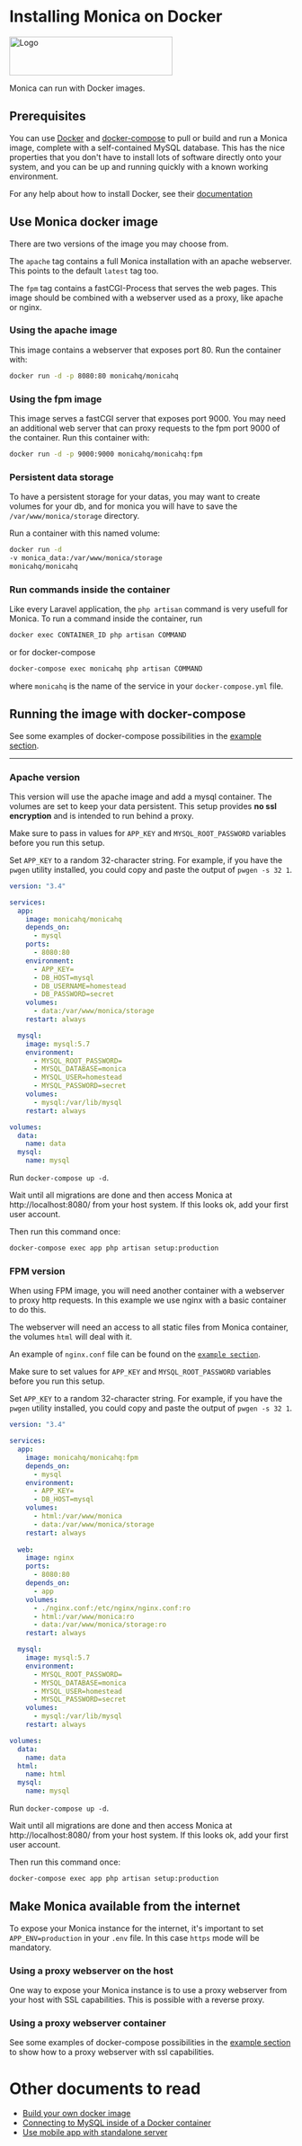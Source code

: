 # Installing Monica on Docker

<img alt="Logo" src="https://upload.wikimedia.org/wikipedia/commons/thumb/4/4e/Docker_%28container_engine%29_logo.svg/915px-Docker_%28container_engine%29_logo.svg.png" width="290" height="69" />

Monica can run with Docker images.

## Prerequisites

You can use [Docker](https://www.docker.com) and
[docker-compose](https://docs.docker.com/compose/) to pull or build
and run a Monica image, complete with a self-contained MySQL database.
This has the nice properties that you don't have to install lots of
software directly onto your system, and you can be up and running
quickly with a known working environment.

For any help about how to install Docker, see their [documentation](https://docs.docker.com/install/)

## Use Monica docker image

There are two versions of the image you may choose from.

The `apache` tag contains a full Monica installation with an apache webserver. This points to the default `latest` tag too.

The `fpm` tag contains a fastCGI-Process that serves the web pages. This image should be combined with a webserver used as a proxy, like apache or nginx.

### Using the apache image

This image contains a webserver that exposes port 80. Run the container with:
```sh
docker run -d -p 8080:80 monicahq/monicahq
```

### Using the fpm image

This image serves a fastCGI server that exposes port 9000. You may need an additional web server that can proxy requests to the fpm port 9000 of the container.
Run this container with:
```sh
docker run -d -p 9000:9000 monicahq/monicahq:fpm
```

### Persistent data storage

To have a persistent storage for your datas, you may want to create volumes for your db, and for monica you will have to save the `/var/www/monica/storage` directory.

Run a container with this named volume:
```sh
docker run -d 
-v monica_data:/var/www/monica/storage
monicahq/monicahq
```

### Run commands inside the container

Like every Laravel application, the `php artisan` command is very usefull for Monica.
To run a command inside the container, run

```sh
docker exec CONTAINER_ID php artisan COMMAND
```

or for docker-compose
```sh
docker-compose exec monicahq php artisan COMMAND
```
where `monicahq` is the name of the service in your `docker-compose.yml` file.


## Running the image with docker-compose

See some examples of docker-compose possibilities in the [example section](/scripts/docker/.examples).

---

### Apache version

This version will use the apache image and add a mysql container. The volumes are set to keep your data persistent. This setup provides **no ssl encryption** and is intended to run behind a proxy.

Make sure to pass in values for `APP_KEY` and `MYSQL_ROOT_PASSWORD` variables before you run this setup.

Set `APP_KEY` to a random 32-character string. For example, if you
have the `pwgen` utility installed, you could copy and paste the
output of `pwgen -s 32 1`.


```yaml
version: "3.4"

services:
  app:
    image: monicahq/monicahq
    depends_on:
      - mysql
    ports:
      - 8080:80
    environment:
      - APP_KEY=
      - DB_HOST=mysql
      - DB_USERNAME=homestead
      - DB_PASSWORD=secret
    volumes:
      - data:/var/www/monica/storage
    restart: always

  mysql:
    image: mysql:5.7
    environment:
      - MYSQL_ROOT_PASSWORD=
      - MYSQL_DATABASE=monica
      - MYSQL_USER=homestead
      - MYSQL_PASSWORD=secret
    volumes:
      - mysql:/var/lib/mysql
    restart: always

volumes:
  data:
    name: data
  mysql:
    name: mysql
```

Run `docker-compose up -d`.

Wait until all migrations are done and then access Monica at http://localhost:8080/ from your host system. If this looks ok, add your first user account.

Then run this command once:
```sh
docker-compose exec app php artisan setup:production
```

### FPM version

When using FPM image, you will need another container with a webserver to proxy http requests. In this example we use nginx with a basic container to do this.

The webserver will need an access to all static files from Monica container, the volumes `html` will deal with it.

An example of `nginx.conf` file can be found on the [`example section`](/scripts/docker/.examples/supervisor/fpm/web/nginx.conf).

Make sure to set values for `APP_KEY` and `MYSQL_ROOT_PASSWORD` variables before you run this setup.

Set `APP_KEY` to a random 32-character string. For example, if you
have the `pwgen` utility installed, you could copy and paste the
output of `pwgen -s 32 1`.


```yaml
version: "3.4"

services:
  app:
    image: monicahq/monicahq:fpm
    depends_on:
      - mysql
    environment:
      - APP_KEY=
      - DB_HOST=mysql
    volumes:
      - html:/var/www/monica
      - data:/var/www/monica/storage
    restart: always
  
  web:
    image: nginx
    ports:
      - 8080:80
    depends_on:
      - app
    volumes:
      - ./nginx.conf:/etc/nginx/nginx.conf:ro
      - html:/var/www/monica:ro
      - data:/var/www/monica/storage:ro
    restart: always

  mysql:
    image: mysql:5.7
    environment:
      - MYSQL_ROOT_PASSWORD=
      - MYSQL_DATABASE=monica
      - MYSQL_USER=homestead
      - MYSQL_PASSWORD=secret
    volumes:
      - mysql:/var/lib/mysql
    restart: always

volumes:
  data:
    name: data
  html:
    name: html
  mysql:
    name: mysql
```

Run `docker-compose up -d`.

Wait until all migrations are done and then access Monica at http://localhost:8080/ from your host system. If this looks ok, add your first user account.

Then run this command once:
```sh
docker-compose exec app php artisan setup:production
```


## Make Monica available from the internet 

To expose your Monica instance for the internet, it's important to set `APP_ENV=production` in your `.env` file. In this case `https` mode will be mandatory.

### Using a proxy webserver on the host

One way to expose your Monica instance is to use a proxy webserver from your host with SSL capabilities. This is possible with a reverse proxy.

### Using a proxy webserver container

See some examples of docker-compose possibilities in the [example section](/scripts/docker/.examples) to show how to a proxy webserver with ssl capabilities.



# Other documents to read	

- [Build your own docker image](/docs/contribute/docker.md)
- [Connecting to MySQL inside of a Docker container](/docs/installation/docker-mysql.md)
- [Use mobile app with standalone server](/docs/installation/mobile.md)
